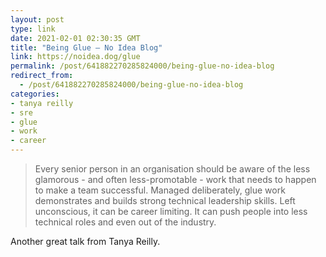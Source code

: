 ```yaml
---
layout: post
type: link
date: 2021-02-01 02:30:35 GMT
title: "Being Glue — No Idea Blog"
link: https://noidea.dog/glue
permalink: /post/641882270285824000/being-glue-no-idea-blog
redirect_from: 
  - /post/641882270285824000/being-glue-no-idea-blog
categories:
- tanya reilly
- sre
- glue
- work
- career
---
```

<blockquote>Every senior person in an organisation should be aware of the less glamorous - and often less-promotable - work that needs to happen to make a team successful. Managed deliberately, glue work demonstrates and builds strong technical leadership skills. Left unconscious, it can be career limiting. It can push people into less technical roles and even out of the industry.</blockquote>
<p>Another great talk from Tanya Reilly.</p>

